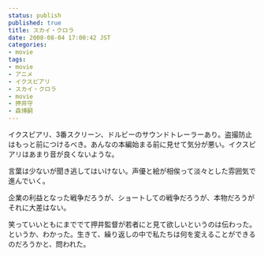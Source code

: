 ```yaml
---
status: publish
published: true
title: スカイ・クロラ
date: 2008-08-04 17:00:42 JST
categories:
- movie
tags:
- movie
- アニメ
- イクスピアリ
- スカイ・クロラ
- movie
- 押井守
- 森博嗣
---
```

イクスピアリ、3番スクリーン、ドルビーのサウンドトレーラーあり。盗撮防止はもっと前につけるべき。あんなの本編始まる前に見せて気分が悪い。イクスピアリはあまり音が良くないような。

言葉は少ないが聞き逃してはいけない。声優と絵が相俟って淡々とした雰囲気で進んでいく。

企業の利益となった戦争だろうが、ショートしての戦争だろうが、本物だろうがそれに大差はない。

笑っていいともにまででて押井監督が若者にと見て欲しいというのは伝わった。というか、わかった。生きて、繰り返しの中で私たちは何を変えることができるのだろうかと、問われた。
